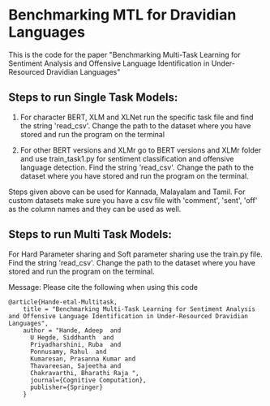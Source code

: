 # Benchmarking MTL for Dravidian Languages 

This is the code for the paper "Benchmarking Multi-Task Learning for Sentiment Analysis and Offensive Language Identification in Under-Resourced Dravidian Languages"

## Steps to run Single Task Models:
1) For character BERT, XLM and XLNet run the specific task file and find the string 'read_csv'. Change the path to the dataset where you have stored and run the program on the terminal

2) For other BERT versions and XLMr go to BERT versions and XLMr folder and use train_task1.py for sentiment classification and offensive language detection. Find the string 'read_csv'. Change the path to the dataset where you have stored and run the program on the terminal.

Steps given above can be used for Kannada, Malayalam and Tamil. For custom datasets make sure you have a csv file with 'comment', 'sent', 'off' as the column names and they can be used as well.

## Steps to run Multi Task Models:

For Hard Parameter sharing and Soft parameter sharing use the train.py file. Find the string 'read_csv'. Change the path to the dataset where you have stored and run the program on the terminal.


Message: Please cite the following when using this code
``` 
@article{Hande-etal-Multitask,
    title = "Benchmarking Multi-Task Learning for Sentiment Analysis and Offensive Language Identification in Under-Resourced Dravidian Languages",
    author = "Hande, Adeep  and
      U Hegde, Siddhanth  and
      Priyadharshini, Ruba  and
      Ponnusamy, Rahul  and
      Kumaresan, Prasanna Kumar and
      Thavareesan, Sajeetha and
      Chakravarthi, Bharathi Raja ",
      journal={Cognitive Computation},
      publisher={Springer}
    }
```
